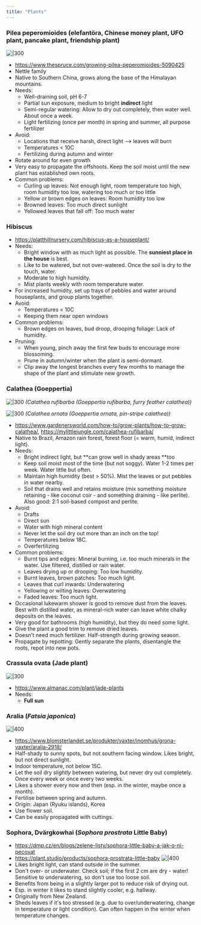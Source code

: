 ```yaml
---
title: "Plants"
---
```

### Pilea peperomioides (elefantöra, Chinese money plant, UFO plant, pancake plant, friendship plant)

![|300](projects/attachments/Pasted%20image%2020230426080355.png)

- https://www.thespruce.com/growing-pilea-peperomioides-5090425
- Nettle family
- Native to Southern China, grows along the base of the Himalayan mountains.
- Needs:
	- Well-draining soil, pH 6-7
	- Partial sun exposure, medium to bright **indirect** light
	- Semi-regular watering: Allow to dry out completely, then water well. About once a week.
	- Light fertilizing (once per month) in spring and summer, all purpose fertilizer
- Avoid:
	- Locations that receive harsh, direct light --> leaves will burn
	- Temperatures < 10C
	- Fertilizing during autumn and winter
- Rotate around for even growth
- Very easy to propagate the offshoots. Keep the soil moist until the new plant has established own roots. 
- Common problems: 
	- Curling up leaves: Not enough light, room temperature too high, room humidity too low, watering too much or too little
	- Yellow or brown edges on leaves: Room humidity too low
	- Browned leaves: Too much direct sunlight
	- Yellowed leaves that fall off: Too much water


### Hibiscus
- https://platthillnursery.com/hibiscus-as-a-houseplant/
- Needs:
	- Bright window with as much light as possible. The **sunniest place in the house** is best.
	- Like to be watered, but not over-watered. Once the soil is dry to the touch, water. 
	- Moderate to high humidity. 
	- Mist plants weekly with room temperature water. 
- For increased humidity, set up trays of pebbles and water around houseplants, and group plants together. 
- Avoid:
	- Temperatures < 10C
	- Keeping them near open windows
- Common problems:
	- Brown edges on leaves, bud droop, drooping foliage: Lack of humidity. 
- Pruning:
	- When young, pinch away the first few buds to encourage more blossoming. 
	- Prune in autumn/winter when the plant is semi-dormant.
	- Clip away the longest branches every few months to manage the shape of the plant and stimulate new growth.


### Calathea (Goeppertia) 

![|300](projects/attachments/Pasted%20image%2020230426090733.png)
_(Calathea rufibarba (Goeppertia rufibarba, furry feather calathea))_


![|300](projects/attachments/Pasted%20image%2020230426090614.png)
_(Calathea ornata (Goeppertia ornata, pin-stripe calathea))_

- https://www.gardenersworld.com/how-to/grow-plants/how-to-grow-calathea/, https://mylittlejungle.com/calathea-rufibarba/
- Native to Brazil, Amazon rain forest, forest floor (= warm, humid, indirect light).
- Needs:
	- Bright indirect light, but **can grow well in shady areas **too
	- Keep soil moist most of the time (but not soggy). Water 1-2 times per week. Water little but often.
	- Maintain high humidity (best > 50%). Mist the leaves or put pebbles in water nearby.
	- Soil that drains well and retains moisture (mix something moisture retaining - like coconut coir - and something draining - like perlite). Also good: 2:1 soil-based compost and perlite.
- Avoid:
	- Drafts
	- Direct sun
	- Water with high mineral content
	- Never let the soil dry out more than an inch on the top!
	- Temperatures below 18C.
	- Overfertilizing
- Common problems:
	- Burnt tips and edges: Mineral burning, i.e. too much minerals in the water. Use filtered, distilled or rain water. 
	- Leaves drying up or drooping: Too low humidity.
	- Burnt leaves, brown patches: Too much light.
	- Leaves that curl inwards: Underwatering
	- Yellowing or wilting leaves: Overwatering
	- Faded leaves: Too much light.
- Occasional lukewarm shower is good to remove dust from the leaves. Best with distilled water, as mineral-rich water can leave white chalky deposits on the leaves. 
- Very good for bathrooms (high humidity), but they do need some light.
- Give the plant a good trim to remove dried leaves. 
- Doesn't need much fertilizer. Half-strength during growing season. 
- Propagate by repotting: Gently separate the plants, disentangle the roots, repot into new pots.


### Crassula ovata (Jade plant)

![|300](projects/attachments/Pasted%20image%2020230426090944.png)

- https://www.almanac.com/plant/jade-plants
- Needs:
	- **Full sun**


### Aralia (_Fatsia japonica_)

![|400](projects/attachments/Pasted%20image%2020240928154830.png)

- https://www.blomsterlandet.se/produkter/vaxter/inomhus/grona-vaxter/aralia-2918/
- Half-shady to sunny spots, but not southern facing window. Likes bright, but not direct sunlight.
- Indoor temperature, not below 15C.
- Let the soil dry _slightly_ between watering, but never dry out completely. Once every week or once every two weeks.
- Likes a shower every now and then (esp. in the winter, maybe once a month).
- Fertilise between spring and autumn.
- Origin: Japan (Ryuku islands), Korea
- Use flower soil.
- Can be easily propagated with cuttings.

### Sophora, Dvärgkowhai (_Sophora prostrata_ Little Baby)

- https://dmp.cz/en/blogs/zelene-listy/sophora-little-baby-a-jak-o-ni-pecovat
- https://plant.studio/products/sophora-prostrata-little-baby
![|400](projects/attachments/Pasted%20image%2020240928160039.png)
- Likes bright light, can stand outside in the summer.
- Don't over- or underwater. Check soil; if the first 2 cm are dry - water! Sensitive to underwatering, so don't use too loose soil.
- Benefits from being in a slightly larger pot to reduce risk of drying out.
- Esp. in winter it likes to stand slightly cooler, e.g. hallway.
- Originally from New Zealand. 
- Sheds leaves if it's too stressed (e.g. due to over/underwatering, change in temperature or light condition). Can often happen in the winter when temperature changes. 

